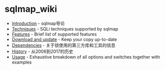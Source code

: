 # sqlmap_wiki

- [Introduction](https://github.com/CST-traIn/CN-sqlmap-wiki/blob/master/Introduction.md) - sqlmap导论
- [Techniques](https://github.com/CST-traIn/CN-sqlmap-wiki/blob/master/Techniques.md) - SQLi techniques supported by sqlmap
- [Features](https://github.com/CST-traIn/CN-sqlmap-wiki/blob/master/Features.md) - Brief list of supported features
- [Download and update](https://github.com/CST-traIn/CN-sqlmap-wiki/blob/master/Download-and-update.md) - Keep your copy up-to-date
- [Dependencies](https://github.com/CST-traIn/CN-sqlmap-wiki/blob/master/Dependencies.md) - 关于锁使用的第三方库和工具的信息
- [History](https://github.com/CST-traIn/CN-sqlmap-wiki/blob/master/History.md) - 从2006到2017的历史
- [Usage](https://github.com/CST-traIn/CN-sqlmap-wiki/blob/master/Usage.md) - Exhaustive breakdown of all options and switches together with examples
